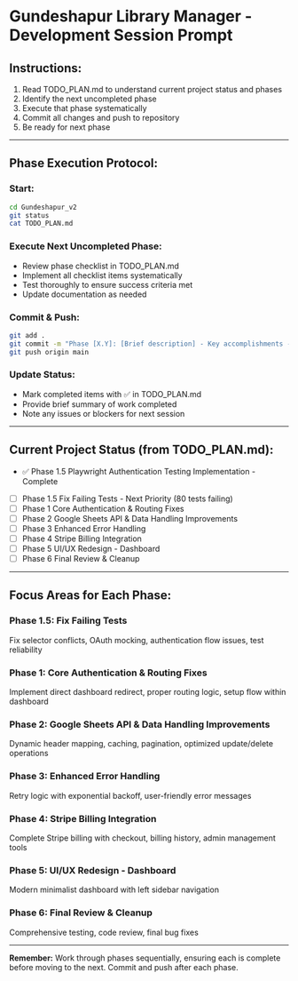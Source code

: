# Gundeshapur Library Manager - Development Session Prompt

## Instructions:
1. Read TODO_PLAN.md to understand current project status and phases
2. Identify the next uncompleted phase 
3. Execute that phase systematically
4. Commit all changes and push to repository
5. Be ready for next phase

---

## Phase Execution Protocol:

### **Start:**
```bash
cd Gundeshapur_v2
git status
cat TODO_PLAN.md
```

### **Execute Next Uncompleted Phase:**
- Review phase checklist in TODO_PLAN.md
- Implement all checklist items systematically
- Test thoroughly to ensure success criteria met
- Update documentation as needed

### **Commit & Push:**
```bash
git add .
git commit -m "Phase [X.Y]: [Brief description] - Key accomplishments - Testing results - Documentation"
git push origin main
```

### **Update Status:**
- Mark completed items with ✅ in TODO_PLAN.md
- Provide brief summary of work completed
- Note any issues or blockers for next session

---

## Current Project Status (from TODO_PLAN.md):
- ✅ Phase 1.5 Playwright Authentication Testing Implementation - Complete
- [ ] Phase 1.5 Fix Failing Tests - Next Priority (80 tests failing)
- [ ] Phase 1 Core Authentication & Routing Fixes
- [ ] Phase 2 Google Sheets API & Data Handling Improvements  
- [ ] Phase 3 Enhanced Error Handling
- [ ] Phase 4 Stripe Billing Integration
- [ ] Phase 5 UI/UX Redesign - Dashboard
- [ ] Phase 6 Final Review & Cleanup

---

## Focus Areas for Each Phase:

### **Phase 1.5: Fix Failing Tests**
Fix selector conflicts, OAuth mocking, authentication flow issues, test reliability

### **Phase 1: Core Authentication & Routing Fixes**  
Implement direct dashboard redirect, proper routing logic, setup flow within dashboard

### **Phase 2: Google Sheets API & Data Handling Improvements**
Dynamic header mapping, caching, pagination, optimized update/delete operations

### **Phase 3: Enhanced Error Handling**
Retry logic with exponential backoff, user-friendly error messages

### **Phase 4: Stripe Billing Integration**
Complete Stripe billing with checkout, billing history, admin management tools

### **Phase 5: UI/UX Redesign - Dashboard**
Modern minimalist dashboard with left sidebar navigation

### **Phase 6: Final Review & Cleanup**
Comprehensive testing, code review, final bug fixes

---

**Remember:** Work through phases sequentially, ensuring each is complete before moving to the next. Commit and push after each phase.
